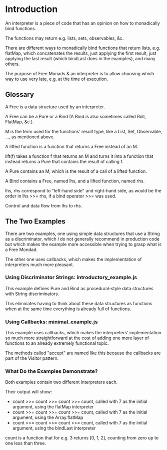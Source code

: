 # Introduction

An interpreter is a piece of code that has an opinion on how to monadically bind functions.

The functions may return e.g. lists, sets, observables, &c.

There are different ways to monadically bind functions that return lists,
e.g. flatMap, which concatenates the results, just applying the first result,
just applying the last result (which bindLast does in the examples), and many others.

The purpose of Free Monads & an interpreter is to allow choosing which way to use very late,
e.g. at the time of execution.

## Glossary

A Free is a data structure used by an interpreter.

A Free can be a Pure or a Bind (A Bind is also sometimes called Roll, FlatMap, &c.).

M is the term used for the functions' result type, like a List, Set, Observable, ..., as mentioned above.

A lifted function is a function that returns a Free instead of an M.

lift(f) takes a function f that returns an M and turns it into a function that instead returns a Pure
that contains the result of calling f.

A Pure contains an M, which is the result of a call of a lifted function.

A Bind contains a Free, named lhs, and a lifted function, named rhs.

lhs, rhs correspond to "left-hand side" and right-hand side, as would be the order in lhs >>= rhs,
if a bind operator >>= was used.

Control and data flow from lhs to rhs. 

## The Two Examples

There are two examples, one using simple data structures that use a String as a discriminator,
which I do not generally recommend in production code but which makes the example more accessible
when trying to grasp what is a Free Mondad.

The other one uses callbacks, which makes the implementation of interpreters much more pleasant. 

### Using Discriminator Strings: introductory_example.js

This example defines Pure and Bind as procedural-style data structures with String discriminators.

This eliminates having to think about these data structures as functions when at the same time
everything is already full of functions.

### Using Callbacks: minimal_example.js

This example uses callbacks, which makes the interpreters' implementation so much more straightforward
at the cost of adding one more layer of functions to an already extremely functional topic.

The methods called "accept" are named like this because the callbacks are part of the Visitor pattern. 

### What Do the Examples Demonstrate?

Both examples contain two different interpreters each.

Their output will show:

- count >>= count >>= count >>= count, called with 7 as the initial argument, using the flatMap interpreter
- count >>= count >>= count >>= count, called with 7 as the initial argument, using the Array.flatMap
- count >>= count >>= count >>= count, called with 7 as the initial argument, using the bindLast interpreter

count is a function that for e.g. 3 returns \[0, 1, 2], counting from zero up to one less than three.
